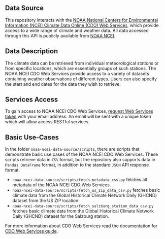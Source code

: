 ## Data Source
This repository interacts with the [NOAA National Centers for Environmental Information (NCEI) Climate Data Online (CDO) Web Services](https://www.ncdc.noaa.gov/cdo-web/), which provide access to a wide range of climate and weather data. All data accessed through this API is publicly available from [NOAA NCEI](https://www.ncei.noaa.gov/).

## Data Description

The climate data can be retrieved from individual meteorological stations or from specific locations, which are essentially groups of such stations. The NOAA NCEI CDO Web Services provide access to a variety of datasets containing weather observations of different types. Users can also specify the start and end dates for the data they wish to retrieve.

## Services Access

To gain access to NOAA NCEI CDO Web Services, [request Web Services token](https://www.ncdc.noaa.gov/cdo-web/token) with your email address. An email will be sent with a unique token which will allow access RESTful services.

## Basic Use-Cases

In the folder `noaa-ncei-data-source/scripts`, there are scripts that demonstrate basic use cases of the NOAA NCEI CDO Web Services. These scripts retrieve data in `CSV` format, but the repository also supports data in `Pandas DataFrame` format, in addition to the standard `JSON` API response format.

* `noaa-ncei-data-source/scripts/fetch_metadata_csv.py` fetches all metadata of the NOAA NCEI CDO Web Services.
* `noaa-ncei-data-source/scripts/fetch_us_zip_data_csv.py` fetches basic climate data from the Global Historical Climate Network Daily (GHCND) dataset from the US ZIP location.
* `noaa-ncei-data-source/scripts/fetch_salzburg_station_data_csv.py` fetches basic climate data from the Global Historical Climate Network Daily (GHCND) dataset for the Salzburg station.

For more information about CDO Web Services read the documentation for [CDO Web Services guide](https://www.ncdc.noaa.gov/cdo-web/webservices/v2).
